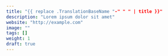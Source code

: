 ```yaml
---
title: "{{ replace .TranslationBaseName "-" " " | title }}"
description: "Lorem ipsum dolor sit amet"
website: "http://example.com"
image: ""
tags: []
weight: 1
draft: true
---
```

